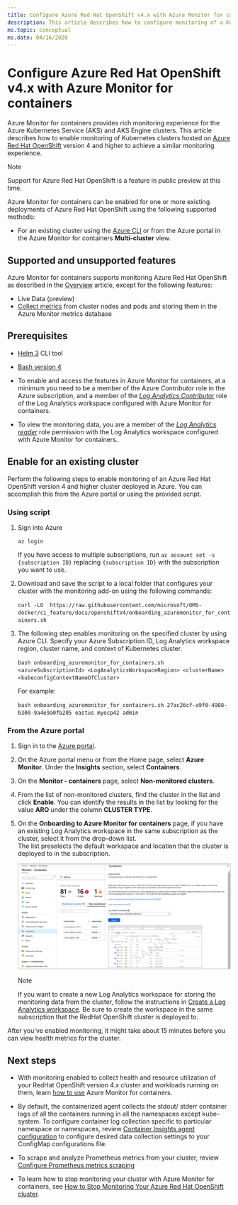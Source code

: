 ```yaml
---
title: Configure Azure Red Hat OpenShift v4.x with Azure Monitor for containers | Microsoft Docs
description: This article describes how to configure monitoring of a Kubernetes cluster with Azure Monitor hosted on Azure Red Hat OpenShift version 4 and higher.
ms.topic: conceptual
ms.date: 04/16/2020
---
```


# Configure Azure Red Hat OpenShift v4.x with Azure Monitor for containers

Azure Monitor for containers provides rich monitoring experience for the Azure Kubernetes Service (AKS) and AKS Engine clusters. This article describes how to enable monitoring of Kubernetes clusters hosted on [Azure Red Hat OpenShift](../../openshift/intro-openshift.md) version 4 and higher to achieve a similar monitoring experience.

>[!NOTE]
>Support for Azure Red Hat OpenShift is a feature in public preview at this time.
>

Azure Monitor for containers can be enabled for one or more existing deployments of Azure Red Hat OpenShift using the following supported methods:

- For an existing cluster using the [Azure CLI](https://docs.microsoft.com/cli/azure/openshift?view=azure-cli-latest#az-openshift-create) or from the Azure portal in the Azure Monitor for containers **Multi-cluster** view.

## Supported and unsupported features

Azure Monitor for containers supports monitoring Azure Red Hat OpenShift as described in the [Overview](container-insights-overview.md) article, except for the following features:

- Live Data (preview)
- [Collect metrics](container-insights-update-metrics.md) from cluster nodes and pods and storing them in the Azure Monitor metrics database

## Prerequisites

- [Helm 3](https://helm.sh/docs/intro/install/) CLI tool

- [Bash version 4](https://www.gnu.org/software/bash/)

- To enable and access the features in Azure Monitor for containers, at a minimum you need to be a member of the Azure *Contributor* role in the Azure subscription, and a member of the [*Log Analytics Contributor*](../platform/manage-access.md#manage-access-using-azure-permissions) role of the Log Analytics workspace configured with Azure Monitor for containers.

- To view the monitoring data, you are a member of the [*Log Analytics reader*](../platform/manage-access.md#manage-access-using-azure-permissions) role permission with the Log Analytics workspace configured with Azure Monitor for containers.

## Enable for an existing cluster

Perform the following steps to enable monitoring of an Azure Red Hat OpenShift version 4 and higher cluster deployed in Azure. You can accomplish this from the Azure portal or using the provided script.

### Using script

1. Sign into Azure

    ```azurecli
    az login
    ```

    If you have access to multiple subscriptions, run `az account set -s {subscription ID}` replacing `{subscription ID}` with the subscription you want to use.

2. Download and save the script to a local folder that configures your cluster with the monitoring add-on using the following commands:

    `curl -LO  https://raw.githubusercontent.com/microsoft/OMS-docker/ci_feature/docs/openshiftV4/onboarding_azuremonitor_for_containers.sh`

3. The following step enables monitoring on the specified cluster by using Azure CLI. Specify your Azure Subscription ID, Log Analytics workspace region, cluster name, and context of Kubernetes cluster.

    `bash onboarding_azuremonitor_for_containers.sh <azureSubscriptionId> <LogAnalyticsWorkspaceRegion> <clusterName> <kubeconfigContextNameOfCluster>`

    For example:

    `bash onboarding_azuremonitor_for_containers.sh 27ac26cf-a9f0-4908-b300-9a4e9a0fb205 eastus myocp42 admin`

### From the Azure portal

1. Sign in to the [Azure portal](https://portal.azure.com).

2. On the Azure portal menu or from the Home page, select **Azure Monitor**. Under the **Insights** section, select **Containers**.

3. On the **Monitor - containers** page, select **Non-monitored clusters**.

4. From the list of non-monitored clusters, find the cluster in the list and click **Enable**. You can identify the results in the list by looking for the value **ARO** under the column **CLUSTER TYPE**.

5. On the **Onboarding to Azure Monitor for containers** page, if you have an existing Log Analytics workspace in the same subscription as the cluster, select it from the drop-down list.  
    The list preselects the default workspace and location that the cluster is deployed to in the subscription.

    ![Enable monitoring for non-monitored clusters](./media/container-insights-onboard/kubernetes-onboard-brownfield-01.png)

    >[!NOTE]
    >If you want to create a new Log Analytics workspace for storing the monitoring data from the cluster, follow the instructions in [Create a Log Analytics workspace](../../azure-monitor/learn/quick-create-workspace.md). Be sure to create the workspace in the same subscription that the RedHat OpenShift cluster is deployed to.

After you've enabled monitoring, it might take about 15 minutes before you can view health metrics for the cluster.

## Next steps

- With monitoring enabled to collect health and resource utilization of your RedHat OpenShift version 4.x cluster and workloads running on them, learn [how to use](container-insights-analyze.md) Azure Monitor for containers.

- By default, the containerized agent collects the stdout/ stderr container logs of all the containers running in all the namespaces except kube-system. To configure container log collection specific to particular namespace or namespaces, review [Container Insights agent configuration](container-insights-agent-config.md) to configure desired data collection settings to your ConfigMap configurations file.

- To scrape and analyze Prometheus metrics from your cluster, review [Configure Prometheus metrics scraping](container-insights-prometheus-integration.md)

- To learn how to stop monitoring your cluster with Azure Monitor for containers, see [How to Stop Monitoring Your Azure Red Hat OpenShift cluster](container-insights-optout-openshift.md).
